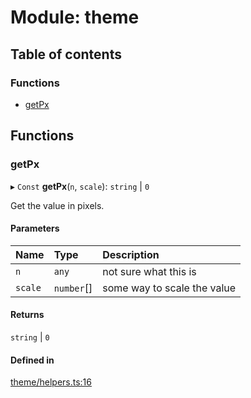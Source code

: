 # Module: theme

## Table of contents

### Functions

- [getPx](theme.md#getpx)

## Functions

### getPx

▸ `Const` **getPx**(`n`, `scale`): `string` \| `0`

Get the value in pixels.

#### Parameters

| Name    | Type       | Description                 |
| :------ | :--------- | :-------------------------- |
| `n`     | `any`      | not sure what this is       |
| `scale` | `number`[] | some way to scale the value |

#### Returns

`string` \| `0`

#### Defined in

[theme/helpers.ts:16](https://github.com/Apartment-Snapshot/snapshot-ui/blob/e9f4cdd/app/src/theme/helpers.ts#L16)
